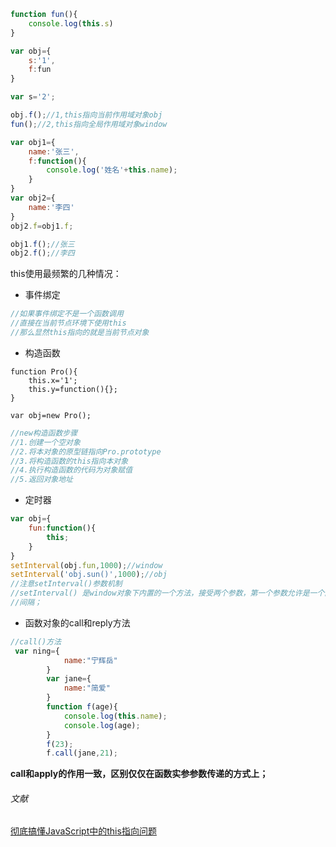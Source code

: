 ```js
function fun(){
    console.log(this.s)
}

var obj={
    s:'1',
    f:fun
}

var s='2';

obj.f();//1,this指向当前作用域对象obj
fun();//2,this指向全局作用域对象window
```

```js
var obj1={
	name:'张三',
	f:function(){
		console.log('姓名'+this.name);
	}
}
var obj2={
    name:'李四'
}
obj2.f=obj1.f;

obj1.f();//张三
obj2.f();//李四
```

this使用最频繁的几种情况：

- 事件绑定

```js
//如果事件绑定不是一个函数调用
//直接在当前节点环境下使用this
//那么显然this指向的就是当前节点对象
```

- 构造函数

```
function Pro(){
	this.x='1';
	this.y=function(){};
}

var obj=new Pro();
```

```js
//new构造函数步骤
//1.创建一个空对象
//2.将本对象的原型链指向Pro.prototype
//3.将构造函数的this指向本对象
//4.执行构造函数的代码为对象赋值
//5.返回对象地址
```

- 定时器

```js
var obj={
    fun:function(){
        this;
    }
}
setInterval(obj.fun,1000);//window
setInterval('obj.sun()',1000);//obj
//注意setInterval()参数机制
//setInterval() 是window对象下内置的一个方法，接受两个参数，第一个参数允许是一个函数或者是一段可执行的 JS 代码，第二个参数则是执行前面函数或者代码的时间
//间隔；
```

- 函数对象的call和reply方法

```js
//call()方法
 var ning={
            name:"宁辉岳"
        }
        var jane={
            name:"简爱"
        }
        function f(age){
            console.log(this.name);
            console.log(age);
        }
        f(23);
        f.call(jane,21);
```

**call和apply的作用一致，区别仅仅在函数实参参数传递的方式上；**





###### 文献

[彻底搞懂JavaScript中的this指向问题](https://zhuanlan.zhihu.com/p/42145138)

